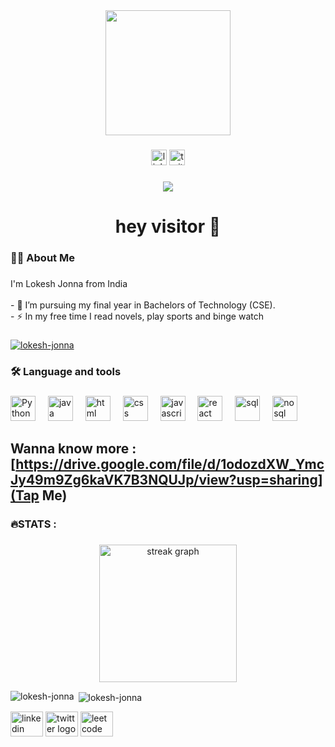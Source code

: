 <div align="center">
  <img height="200"   src="https://github.com/lokesh-jonna/images/blob/main/profile.jpg"  />
</div>

###

<div align="center">
  <a href="https://linkedin.com/in/j-lokesh/">
  <img src="https://img.shields.io/static/v1?message=LinkedIn&logo=linkedin&label=&color=0077B5&logoColor=white&labelColor=&style=for-the-badge" height="25" alt="linkedin logo"  /></a>
  <a href="https://twitter.com/jlokesh_"><img src="https://img.shields.io/static/v1?message=Twitter&logo=twitter&label=&color=1DA1F2&logoColor=white&labelColor=&style=for-the-badge" height="25" alt="twitter logo"  /></a>
</div>

###

<div align="center">
  <img src="https://visitor-badge.laobi.icu/badge?page_id=lokesh-jonna.lokesh-jonna&"  />
</div>

###

<h1 align="center">hey visitor 👋</h1>

###

<h3 align="left">👩‍💻  About Me</h3>

###

<p align="left">I'm Lokesh Jonna from India<br><br>- 🔭 I’m pursuing my final year in Bachelors of Technology (CSE).<br>- ⚡ In my free time I read novels, play sports and binge watch</p>

###
<p align="left"> <a href="https://github.com/ryo-ma/github-profile-trophy"><img src="https://github-profile-trophy.vercel.app/?username=lokesh-jonna" alt="lokesh-jonna" /></a> </p>

<h3 align="left">🛠 Language and tools</h3>

###

<div align="left">
  <div align="left">
    <img src="https://cdn.jsdelivr.net/gh/devicons/devicon/icons/python/python-original.svg" height="40" alt="Python"/>
    <img width="12"/>
    <img src="https://cdn.jsdelivr.net/gh/devicons/devicon/icons/java/java-original.svg" height="40" alt="java"/>
    <img width="12"/>
    <img src="https://github.com/lokesh-jonna/images/blob/main/htmlnew.png" height="40" alt="html"/>
    <img width="12"/>
    <img src="https://github.com/lokesh-jonna/images/blob/main/css.png" height="40" alt="css"/>
    <img width="12"/>
    <img src="https://cdn.jsdelivr.net/gh/devicons/devicon/icons/javascript/javascript-original.svg" height="40"         
    alt="javascript"  />
    <img width="12"/>
  <img src="https://cdn.jsdelivr.net/gh/devicons/devicon/icons/react/react-original.svg" height="40" alt="react "  />
  <img width="12" />
  <img src="https://github.com/lokesh-jonna/images/blob/main/sql.png" height="40" alt="sql"  />
  <img width="12" />
    <img src="https://github.com/lokesh-jonna/images/blob/main/Nosql.png" height="40" alt="nosql"  />
  <img width="12" />
    
</div>

## Wanna know more : [https://drive.google.com/file/d/1odozdXW_YmcJy49m9Zg6kaVK7B3NQUJp/view?usp=sharing](Tap Me)

###

<h3 align="left">🔥STATS :</h3>

###

<div align="center">
  <img src="https://streak-stats.demolab.com?user=lokesh-jonna&locale=en&mode=daily&theme=dark&hide_border=false&border_radius=5&order=3" height="220" alt="streak graph"  />
</div>
<div>
<p><img align="left" src="https://github-readme-stats.vercel.app/api/top-langs?username=lokesh-jonna&show_icons=true&locale=en&layout=compact" alt="lokesh-jonna" /></p>
</div>
<div>
<p>&nbsp;<img align="center" src="https://github-readme-stats.vercel.app/api?username=lokesh-jonna&show_icons=true&locale=en" alt="lokesh-jonna" /></p>
</div>

<div align="left">
  <a href="https://linkedin.com/in/j-lokesh/">
  <img src="https://raw.githubusercontent.com/maurodesouza/profile-readme-generator/master/src/assets/icons/social/linkedin/default.svg" width="52" height="40" alt="linkedin logo"  /></a>
 <a href="https://twitter.com/jlokesh_/"> <img src="https://raw.githubusercontent.com/maurodesouza/profile-readme-generator/master/src/assets/icons/social/twitter/default.svg" width="52" height="40" alt="twitter logo"  /></a>
<a href="https://leetcode.com/j-lokesh/"><img src="https://github.com/lokesh-jonna/images/blob/main/leet.png" alt="leetcode" width="52" height="40" /></a>
  
</div>
</div>
